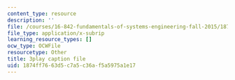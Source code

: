 ```yaml
---
content_type: resource
description: ''
file: /courses/16-842-fundamentals-of-systems-engineering-fall-2015/1874ff7663d5c7a5c36af5a5975a1e17_v6eIvQ9wU1w.srt
file_type: application/x-subrip
learning_resource_types: []
ocw_type: OCWFile
resourcetype: Other
title: 3play caption file
uid: 1874ff76-63d5-c7a5-c36a-f5a5975a1e17
---
```

